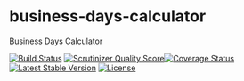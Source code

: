 business-days-calculator
========================

Business Days Calculator


[![Build Status](https://travis-ci.org/andrejsstepanovs/business-days-calculator.png?branch=master)](https://travis-ci.org/andrejsstepanovs/business-days-calculator) [![Scrutinizer Quality Score](https://scrutinizer-ci.com/g/andrejsstepanovs/business-days-calculator/badges/quality-score.png?b=master)](https://scrutinizer-ci.com/g/andrejsstepanovs/business-days-calculator/)[![Coverage Status](https://coveralls.io/repos/andrejsstepanovs/business-days-calculator/badge.png?branch=master)](https://coveralls.io/r/andrejsstepanovs/business-days-calculator?branch=master) [![Latest Stable Version](https://poser.pugx.org/wormhit/slim-api/v/stable.png)](https://packagist.org/packages/wormhit/slim-api) [![License](https://poser.pugx.org/wormhit/slim-api/license.png)](https://packagist.org/packages/wormhit/slim-api)
